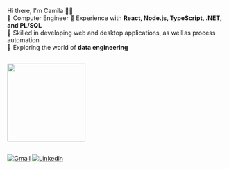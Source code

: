 Hi there, I'm Camila 👩‍💻  
🔹 Computer Engineer 
🔹 Experience with **React, Node.js, TypeScript, .NET, and PL/SQL**  
🔹 Skilled in developing web and desktop applications, as well as process automation  
🔹 Exploring the world of **data engineering** 

##
<div>
    <img height="180em" src="https://github-readme-stats.vercel.app/api/top-langs/?username=CamilaPrado27&layout=compact&langs_count=8&theme=radical"/>
  </div>
  
##
<div>
    <a href="mailto: pradocamila07m@gmail.com"><img src="https://img.shields.io/badge/Gmail-FF0000?style=for-the-badge&logo=Gmail&logoColor=white" alt="Gmail" /></a>
    <a href="https://www.linkedin.com/in/camilaprado07/" target="_blank"><img src="https://img.shields.io/badge/LinkedIn-00008B?style=for-the-badge&logo=linkedin&labelColor=00008B" alt="Linkedin" /></a>
<!--     <a href="" target="_blank"><img src="https://img.shields.io/badge/-Instagram-DD2A7B?style=for-the-badge&logo=instagram&logoColor=white" alt="Instagram" /></a> -->
    
</div>
